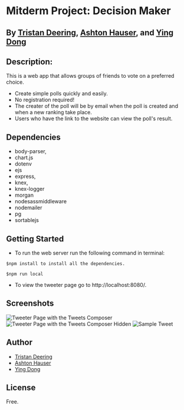 
# Mitderm Project: Decision Maker

## By [Tristan Deering](https://github.com/Noonmoon), [Ashton Hauser](https://github.com/ashtonhauser), and [Ying Dong](https://github.com/dongyingname)


## Description:

This is a web app that allows groups of friends to vote on a preferred choice.

* Create simple polls quickly and easily. 
* No registration required!
* The creater of the poll will be by email when the poll is created and when a new ranking take place.
* Users who have the link to the website can view the poll's result.

## Dependencies
- body-parser,
- chart.js
- dotenv
- ejs
- express,
- knex,
- knex-logger
- morgan
- nodesassmiddleware
- nodemailer
- pg
- sortablejs

## Getting Started
- To run the web server run the following command in terminal:
```
$npm install to install all the dependencies.
```
```
$npm run local 
```
- To view the tweeter page go to http://localhost:8080/.

## Screenshots

![Tweeter Page with the Tweets Composer](./screenshots/composer.png)
![Tweeter Page with the Tweets Composer Hidden](./screenshots/nocomposer.png)
![Sample Tweet](./screenshots/tweet.png)
## Author
- [Tristan Deering](https://github.com/Noonmoon)
- [Ashton Hauser](https://github.com/ashtonhauser)
- [Ying Dong](https://github.com/dongyingname)

## License
Free.